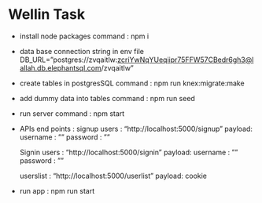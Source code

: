 # Wellin Task

* install node packages  command : npm i
* data base connection string in env file  DB_URL=”postgres://zvqaitlw:zcriYwNqYUeqiipr75FFW57CBedr6gh3@lallah.db.elephantsql.com/zvqaitlw”
* create tables in postgresSQL  command : npm run knex:migrate:make <filename>
* add dummy data into tables  command : npm run seed
* run server command : npm start
* APIs end points :
	signup users    :  “http://localhost:5000/signup”
	payload:    username  :  ””
			    password  :  ”” 
		
	Signin users    :  “http://localhost:5000/signin”
	payload:    username  :  ””
			    password  :  ”” 

	userslist       :  “http://localhost:5000/userlist”
	payload:    cookie


* run app : npm run start	